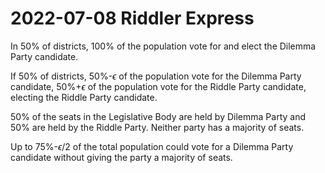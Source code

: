 2022-07-08 Riddler Express
==========================
In 50% of districts, 100% of the population vote for and elect the
Dilemma Party candidate.

If 50% of districts, 50%-$\epsilon$ of the population vote for the
Dilemma Party candidate, 50%+$\epsilon$ of the population vote for the
Riddle Party candidate, electing the Riddle Party candidate.

50% of the seats in the Legislative Body are held by Dilemma Party and
50% are held by the Riddle Party.  Neither party has a majority of seats.

Up to 75%-$\epsilon/2$ of the total population could vote for a Dilemma Party
candidate without giving the party a majority of seats.
